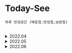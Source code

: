 # Today-See

```
하루 반성공간 (배운점.반성점,보완점)
```
<br>

<details>
  <summary>2022.04</summary>

- [2022.04.15](https://github.com/dbsghk208/Today-See/blob/main/See/2022.04.15.md)  
- [2022.04.16](https://github.com/dbsghk208/Today-See/blob/main/See/2022.04.16.md)
- [2022.04.17](https://github.com/dbsghk208/Today-See/blob/main/See/2022.04.17.md)
- [2022.04.18](https://github.com/dbsghk208/Today-See/blob/main/See/2022.04.18.md)
- [2022.04.20](https://github.com/dbsghk208/Today-See/blob/main/See/2022.04.20.md)
- [2022.04.24](https://github.com/dbsghk208/Today-See/blob/main/See/2022.04.24.md)
- [2022.04.25](https://github.com/dbsghk208/Today-See/blob/main/See/2022.04.25.md)
- [2022.04.26](https://github.com/dbsghk208/Today-See/blob/main/See/2022.04.26.md)
- [2022.04.27](https://github.com/dbsghk208/Today-See/blob/main/See/2022.04.27.md)  
- [2022.04.28](https://github.com/dbsghk208/Today-See/blob/main/See/2022.04.28.md) 
- [2022.04.29](https://github.com/dbsghk208/Today-See/blob/main/See/2022.04.29.md)   
- [2022.04.30](https://github.com/dbsghk208/Today-See/blob/main/See/2022.04.30.md)  
  
  
</details>



<details>
  <summary>2022.05</summary>

- [2022.05.01](https://github.com/dbsghk208/Today-See/blob/main/See/2022.05.01.md) 
- [2022.05.02](https://github.com/dbsghk208/Today-See/blob/main/See/2022.05.02.md)  
- [2022.05.03](https://github.com/dbsghk208/Today-See/blob/main/See/2022.05.03.md)
- [2022.05.04](https://github.com/dbsghk208/Today-See/blob/main/See/2022.05.04.md)
- [2022.05.05](https://github.com/dbsghk208/Today-See/blob/main/See/2022.05.05.md)
- [2022.05.06](https://github.com/dbsghk208/Today-See/blob/main/See/2022.05.06.md)
- [2022.05.09](https://github.com/dbsghk208/Today-See/blob/main/See/2022.05.09.md)  
- [2022.05.10](https://github.com/dbsghk208/Today-See/blob/main/See/2022.05.10.md)  
- [2022.05.11](https://github.com/dbsghk208/Today-See/blob/main/See/2022.05.11.md)  
- [2022.05.12](https://github.com/dbsghk208/Today-See/blob/main/See/2022.05.12.md)  
- [2022.05.13](https://github.com/dbsghk208/Today-See/blob/main/See/2022.05.13.md) 
- [2022.05.18](https://github.com/dbsghk208/Today-See/blob/main/See/2022.05.18.md)
- [2022.05.20](https://github.com/dbsghk208/Today-See/blob/main/See/2022.05.20.md)  
- [2022.05.21](https://github.com/dbsghk208/Today-See/blob/main/See/2022.05.21.md)  
- [2022.05.22](https://github.com/dbsghk208/Today-See/blob/main/See/2022.05.22.md)
- [2022.05.25](https://github.com/dbsghk208/Today-See/blob/main/See/2022.05.25.md)  
- [2022.05.26](https://github.com/dbsghk208/Today-See/blob/main/See/2022.05.26.md)
- [2022.05.27](https://github.com/dbsghk208/Today-See/blob/main/See/2022.05.27.md)  
- [2022.05.31](https://github.com/dbsghk208/Today-See/blob/main/See/2022.05.31.md)  
  
</details>  


<details>
  <summary>2022.06</summary>
  
- [2022.06.05](https://github.com/dbsghk208/Today-See/blob/main/See/2022.06/2022.06.05.md)  
- [2022.06.13](https://github.com/dbsghk208/Today-See/blob/main/See/2022.06/2022.06.13.md)  
- [2022.06.14](https://github.com/dbsghk208/Today-See/blob/main/See/2022.06/2022.06.14.md)  
- [2022.06.15](https://github.com/dbsghk208/Today-See/blob/main/See/2022.06/2022.06.15.md)  

</details>  




